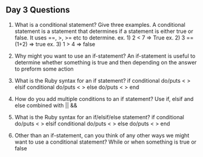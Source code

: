 ## Day 3 Questions

1. What is a conditional statement? Give three examples.
A conditional statement is a statement that determines if a statement is either true or false.  It uses ==, >, >= etc to determine.
ex. 1) 2 < 7   => True
ex. 2) 3 == (1+2) => true
ex. 3) 1 > 4 => false
1. Why might you want to use an if-statement?
An if-statement is useful to determine whether something is true and then depending on the answer to preform some action
1. What is the Ruby syntax for an if statement?
if conditional
  do/puts <  >
elsif conditional
  do/puts <  >
else
  do/puts <   >
end

1. How do you add multiple conditions to an if statement?
  Use if, elsif and else combined with || &&

1. What is the Ruby syntax for an if/elsif/else statement?
if conditional
  do/puts <  >
elsif conditional
  do/puts <  >
else
  do/puts <   >
end
1. Other than an if-statement, can you think of any other ways we might want to use a conditional statement?
  While or when something is true or false

